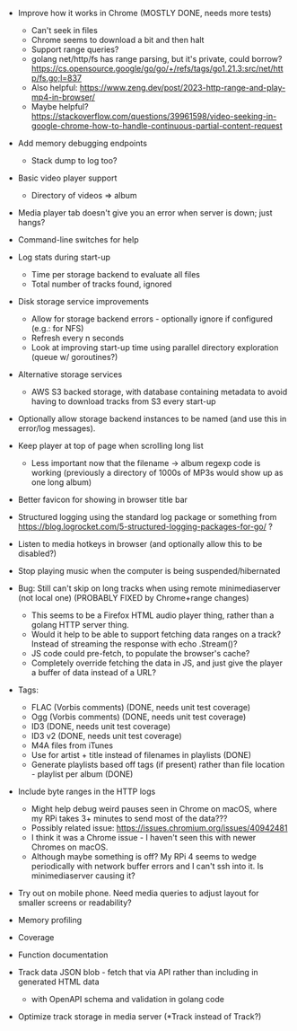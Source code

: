  * Improve how it works in Chrome (MOSTLY DONE, needs more tests)
   * Can't seek in files
   * Chrome seems to download a bit and then halt
   * Support range queries?
   * golang net/http/fs has range parsing, but it's private, could borrow? https://cs.opensource.google/go/go/+/refs/tags/go1.21.3:src/net/http/fs.go;l=837
   * Also helpful: https://www.zeng.dev/post/2023-http-range-and-play-mp4-in-browser/
   * Maybe helpful? https://stackoverflow.com/questions/39961598/video-seeking-in-google-chrome-how-to-handle-continuous-partial-content-request

 * Add memory debugging endpoints
   * Stack dump to log too?

 * Basic video player support
   * Directory of videos => album

 * Media player tab doesn't give you an error when server is down; just hangs?

 * Command-line switches for help

 * Log stats during start-up
   * Time per storage backend to evaluate all files
   * Total number of tracks found, ignored

 * Disk storage service improvements
   * Allow for storage backend errors - optionally ignore if configured (e.g.: for NFS)
   * Refresh every n seconds
   * Look at improving start-up time using parallel directory exploration (queue w/ goroutines?)

 * Alternative storage services
   * AWS S3 backed storage, with database containing metadata to avoid having to download tracks from S3 every start-up

 * Optionally allow storage backend instances to be named (and use this in error/log messages).

 * Keep player at top of page when scrolling long list
   * Less important now that the filename -> album regexp code is working (previously a directory of 1000s of MP3s would show up as one long album) 

 * Better favicon for showing in browser title bar

 * Structured logging using the standard log package or something from https://blog.logrocket.com/5-structured-logging-packages-for-go/ ?

 * Listen to media hotkeys in browser (and optionally allow this to be disabled?)
 * Stop playing music when the computer is being suspended/hibernated

 * Bug: Still can't skip on long tracks when using remote minimediaserver (not local one) (PROBABLY FIXED by Chrome+range changes)
   * This seems to be a Firefox HTML audio player thing, rather than a golang HTTP server thing.
   * Would it help to be able to support fetching data ranges on a track? Instead of streaming the response with echo .Stream()?
   * JS code could pre-fetch, to populate the browser's cache?
   * Completely override fetching the data in JS, and just give the player a buffer of data instead of a URL?

 * Tags:
   * FLAC (Vorbis comments) (DONE, needs unit test coverage)
   * Ogg (Vorbis comments) (DONE, needs unit test coverage)
   * ID3 (DONE, needs unit test coverage)
   * ID3 v2 (DONE, needs unit test coverage)
   * M4A files from iTunes
   * Use for artist + title instead of filenames in playlists (DONE)
   * Generate playlists based off tags (if present) rather than file location - playlist per album (DONE)

 * Include byte ranges in the HTTP logs
   * Might help debug weird pauses seen in Chrome on macOS, where my RPi takes 3+ minutes to send most of the data???
   * Possibly related issue: https://issues.chromium.org/issues/40942481
   * I think it was a Chrome issue - I haven't seen this with newer Chromes on macOS.
   * Although maybe something is off? My RPi 4 seems to wedge periodically with network buffer errors and I can't ssh into it. Is minimediaserver causing it?

 * Try out on mobile phone. Need media queries to adjust layout for smaller screens or readability?

 * Memory profiling
 * Coverage
 * Function documentation

 * Track data JSON blob - fetch that via API rather than including in generated HTML data
   * with OpenAPI schema and validation in golang code
 * Optimize track storage in media server (*Track instead of Track?)
